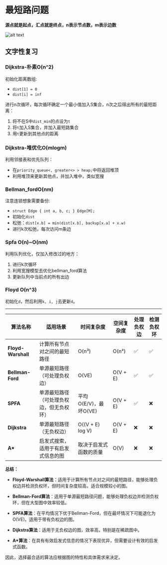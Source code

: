 # 最短路问题

**源点就是起点，汇点就是终点，n表示节点数，m表示边数**

![alt text](1833_db6dffa81d-37ff39642fd8f74476ddcd99944d1b4.png)




## 文字性复习

### Dijkstra-朴素O(n^2)

初始化距离数组:
- `dist[1] = 0`
- `dist[i] = inf`

进行n次循环，每次循环确定一个最小值加入S集合，n次之后得出所有的最短距离：
1. 将不在S中`dist_min`的点设为`t`
2. 将`t`加入S集合，并加入最短路集合
3. 用`t`更新到其他点的距离

### Dijkstra-堆优化O(mlogm)

利用邻接表和优先队列：
- 在`priority_queue<, greater<> > heap;`中将返回堆顶
- 利用堆顶来更新其他点，并加入堆中，类似宽搜

### Bellman_fordO(nm)

注意连锁想象需要备份:
- `struct Edge { int a, b, c; } Edge[M];`
- 初始化`dist`
- 松弛：`dist[x.b] = min(dist[x.b], backup[x.a] + x.w)`
- 进行k次松弛，每次访问m条边

### Spfa O(n)~O(nm)

利用队列优化，仅加入修改过的地方：
1. 进行k次循环
2. 利用宽搜模型去优化bellman_ford算法
3. 更新队列中当前点的所有出边

### Floyd O(n^3)

初始化`d`，然后利用`k, i, j`去更新`d`。


---


| 算法名称             | 适用场景                          | 时间复杂度             | 空间复杂度             | 处理负权边 | 检测负权环 |
| -------------------- | --------------------------------- | ---------------------- | ---------------------- | ---------- | ---------- |
| **Floyd-Warshall**   | 计算所有节点对之间的最短路径      | O(n³)                 | O(n²)                 | ✅         | ✅         |
| **Bellman-Ford**     | 单源最短路径（可处理负权边）      | O(VE)                 | O(V + E)             | ✅         | ✅         |
| **SPFA**            | 单源最短路径（可处理负权边，但无负权环） | 平均O(E/V)，最坏O(VE) | O(V + E)             | ✅         | ❌         |
| **Dijkstra**        | 单源最短路径（无负权边）          | O((V + E) log V)      | O(V + E)             | ❌         | ❌         |
| **A\***             | 启发式搜索，适用于有启发式信息的图 | 取决于启发式函数的质量 | O(V)                 | ❌         | ❌         |

**总结：**

- **Floyd-Warshall算法**：适用于计算所有节点对之间的最短路径，能够处理负权边并检测负权环，但时间复杂度较高，适合规模较小的图。

- **Bellman-Ford算法**：适用于单源最短路径问题，能够处理负权边并检测负权环，但在大型图中效率较低。

- **SPFA算法**：在平均情况下优于Bellman-Ford，但在最坏情况下可能退化为O(VE)。适用于带有负权边的图。

- **Dijkstra算法**：适用于无负权边的图，效率高，特别是在稀疏图中。

- **A*算法**：在具有有效启发式信息的情况下表现优异，但需要设计有效的启发式函数。

因此，选择最合适的算法应根据图的特性和具体需求来决定。 